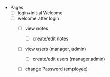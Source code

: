 * Pages
  * [ ] login+initial Welcome
  * [ ] welcome after login
    * [ ] view notes
      * [ ] create/edit notes
    * [ ] view users (manager, admin)
      * [ ] create/edit users (manager,admin)
    * [ ] change Password (employee)


